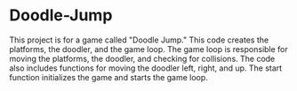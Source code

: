 # Doodle-Jump
This project is for a game called "Doodle Jump."
This code creates the platforms, the doodler, and the game loop.
The game loop is responsible for moving the platforms, the doodler, and checking for collisions.
The code also includes functions for moving the doodler left, right, and up.
The start function initializes the game and starts the game loop.

